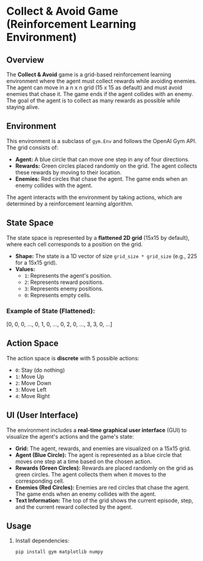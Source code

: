 # Collect & Avoid Game (Reinforcement Learning Environment)

## Overview

The **Collect & Avoid** game is a grid-based reinforcement learning environment where the agent must collect rewards while avoiding enemies. The agent can move in a n x n grid (15 x 15 as default) and must avoid enemies that chase it. The game ends if the agent collides with an enemy. The goal of the agent is to collect as many rewards as possible while staying alive.

## Environment

This environment is a subclass of `gym.Env` and follows the OpenAI Gym API. The grid consists of:
- **Agent:** A blue circle that can move one step in any of four directions.
- **Rewards:** Green circles placed randomly on the grid. The agent collects these rewards by moving to their location.
- **Enemies:** Red circles that chase the agent. The game ends when an enemy collides with the agent.

The agent interacts with the environment by taking actions, which are determined by a reinforcement learning algorithm.

## State Space

The state space is represented by a **flattened 2D grid** (15x15 by default), where each cell corresponds to a position on the grid.

- **Shape:** The state is a 1D vector of size `grid_size * grid_size` (e.g., 225 for a 15x15 grid).
- **Values:**
  - `1`: Represents the agent's position.
  - `2`: Represents reward positions.
  - `3`: Represents enemy positions.
  - `0`: Represents empty cells.

### Example of State (Flattened):
[0, 0, 0, ..., 0, 1, 0, ..., 0, 2, 0, ..., 3, 3, 0, ...]


## Action Space

The action space is **discrete** with 5 possible actions:

- `0`: Stay (do nothing)
- `1`: Move Up
- `2`: Move Down
- `3`: Move Left
- `4`: Move Right

## UI (User Interface)

The environment includes a **real-time graphical user interface** (GUI) to visualize the agent's actions and the game's state:

- **Grid:** The agent, rewards, and enemies are visualized on a 15x15 grid. 
- **Agent (Blue Circle):** The agent is represented as a blue circle that moves one step at a time based on the chosen action.
- **Rewards (Green Circles):** Rewards are placed randomly on the grid as green circles. The agent collects them when it moves to the corresponding cell.
- **Enemies (Red Circles):** Enemies are red circles that chase the agent. The game ends when an enemy collides with the agent.
- **Text Information:** The top of the grid shows the current episode, step, and the current reward collected by the agent.

## Usage

1. Install dependencies:
   ```bash
   pip install gym matplotlib numpy
   ```







